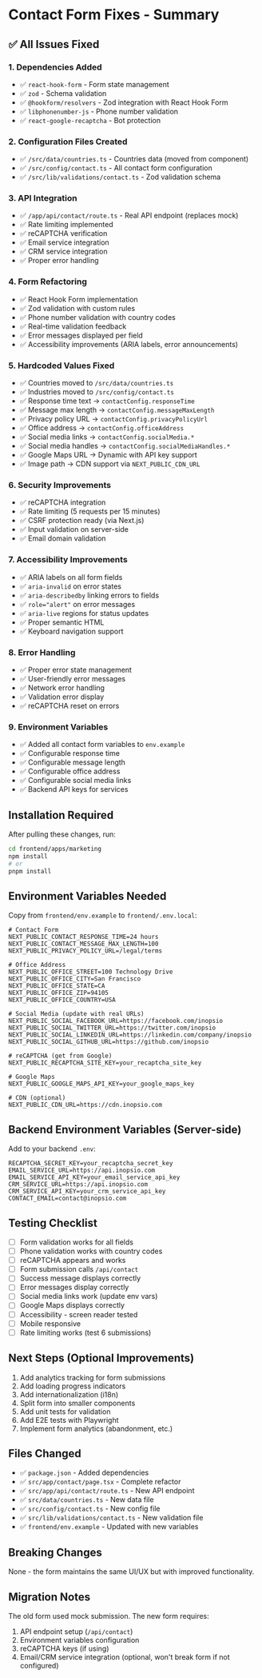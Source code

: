 # Contact Form Fixes - Summary

## ✅ All Issues Fixed

### 1. Dependencies Added
- ✅ `react-hook-form` - Form state management
- ✅ `zod` - Schema validation
- ✅ `@hookform/resolvers` - Zod integration with React Hook Form
- ✅ `libphonenumber-js` - Phone number validation
- ✅ `react-google-recaptcha` - Bot protection

### 2. Configuration Files Created
- ✅ `/src/data/countries.ts` - Countries data (moved from component)
- ✅ `/src/config/contact.ts` - All contact form configuration
- ✅ `/src/lib/validations/contact.ts` - Zod validation schema

### 3. API Integration
- ✅ `/app/api/contact/route.ts` - Real API endpoint (replaces mock)
- ✅ Rate limiting implemented
- ✅ reCAPTCHA verification
- ✅ Email service integration
- ✅ CRM service integration
- ✅ Proper error handling

### 4. Form Refactoring
- ✅ React Hook Form implementation
- ✅ Zod validation with custom rules
- ✅ Phone number validation with country codes
- ✅ Real-time validation feedback
- ✅ Error messages displayed per field
- ✅ Accessibility improvements (ARIA labels, error announcements)

### 5. Hardcoded Values Fixed
- ✅ Countries moved to `/src/data/countries.ts`
- ✅ Industries moved to `/src/config/contact.ts`
- ✅ Response time text → `contactConfig.responseTime`
- ✅ Message max length → `contactConfig.messageMaxLength`
- ✅ Privacy policy URL → `contactConfig.privacyPolicyUrl`
- ✅ Office address → `contactConfig.officeAddress`
- ✅ Social media links → `contactConfig.socialMedia.*`
- ✅ Social media handles → `contactConfig.socialMediaHandles.*`
- ✅ Google Maps URL → Dynamic with API key support
- ✅ Image path → CDN support via `NEXT_PUBLIC_CDN_URL`

### 6. Security Improvements
- ✅ reCAPTCHA integration
- ✅ Rate limiting (5 requests per 15 minutes)
- ✅ CSRF protection ready (via Next.js)
- ✅ Input validation on server-side
- ✅ Email domain validation

### 7. Accessibility Improvements
- ✅ ARIA labels on all form fields
- ✅ `aria-invalid` on error states
- ✅ `aria-describedby` linking errors to fields
- ✅ `role="alert"` on error messages
- ✅ `aria-live` regions for status updates
- ✅ Proper semantic HTML
- ✅ Keyboard navigation support

### 8. Error Handling
- ✅ Proper error state management
- ✅ User-friendly error messages
- ✅ Network error handling
- ✅ Validation error display
- ✅ reCAPTCHA reset on errors

### 9. Environment Variables
- ✅ Added all contact form variables to `env.example`
- ✅ Configurable response time
- ✅ Configurable message length
- ✅ Configurable office address
- ✅ Configurable social media links
- ✅ Backend API keys for services

## Installation Required

After pulling these changes, run:

```bash
cd frontend/apps/marketing
npm install
# or
pnpm install
```

## Environment Variables Needed

Copy from `frontend/env.example` to `frontend/.env.local`:

```env
# Contact Form
NEXT_PUBLIC_CONTACT_RESPONSE_TIME=24 hours
NEXT_PUBLIC_CONTACT_MESSAGE_MAX_LENGTH=100
NEXT_PUBLIC_PRIVACY_POLICY_URL=/legal/terms

# Office Address
NEXT_PUBLIC_OFFICE_STREET=100 Technology Drive
NEXT_PUBLIC_OFFICE_CITY=San Francisco
NEXT_PUBLIC_OFFICE_STATE=CA
NEXT_PUBLIC_OFFICE_ZIP=94105
NEXT_PUBLIC_OFFICE_COUNTRY=USA

# Social Media (update with real URLs)
NEXT_PUBLIC_SOCIAL_FACEBOOK_URL=https://facebook.com/inopsio
NEXT_PUBLIC_SOCIAL_TWITTER_URL=https://twitter.com/inopsio
NEXT_PUBLIC_SOCIAL_LINKEDIN_URL=https://linkedin.com/company/inopsio
NEXT_PUBLIC_SOCIAL_GITHUB_URL=https://github.com/inopsio

# reCAPTCHA (get from Google)
NEXT_PUBLIC_RECAPTCHA_SITE_KEY=your_recaptcha_site_key

# Google Maps
NEXT_PUBLIC_GOOGLE_MAPS_API_KEY=your_google_maps_key

# CDN (optional)
NEXT_PUBLIC_CDN_URL=https://cdn.inopsio.com
```

## Backend Environment Variables (Server-side)

Add to your backend `.env`:

```env
RECAPTCHA_SECRET_KEY=your_recaptcha_secret_key
EMAIL_SERVICE_URL=https://api.inopsio.com
EMAIL_SERVICE_API_KEY=your_email_service_api_key
CRM_SERVICE_URL=https://api.inopsio.com
CRM_SERVICE_API_KEY=your_crm_service_api_key
CONTACT_EMAIL=contact@inopsio.com
```

## Testing Checklist

- [ ] Form validation works for all fields
- [ ] Phone validation works with country codes
- [ ] reCAPTCHA appears and works
- [ ] Form submission calls `/api/contact`
- [ ] Success message displays correctly
- [ ] Error messages display correctly
- [ ] Social media links work (update env vars)
- [ ] Google Maps displays correctly
- [ ] Accessibility - screen reader tested
- [ ] Mobile responsive
- [ ] Rate limiting works (test 6 submissions)

## Next Steps (Optional Improvements)

1. Add analytics tracking for form submissions
2. Add loading progress indicators
3. Add internationalization (i18n)
4. Split form into smaller components
5. Add unit tests for validation
6. Add E2E tests with Playwright
7. Implement form analytics (abandonment, etc.)

## Files Changed

- ✅ `package.json` - Added dependencies
- ✅ `src/app/contact/page.tsx` - Complete refactor
- ✅ `src/app/api/contact/route.ts` - New API endpoint
- ✅ `src/data/countries.ts` - New data file
- ✅ `src/config/contact.ts` - New config file
- ✅ `src/lib/validations/contact.ts` - New validation file
- ✅ `frontend/env.example` - Updated with new variables

## Breaking Changes

None - the form maintains the same UI/UX but with improved functionality.

## Migration Notes

The old form used mock submission. The new form requires:
1. API endpoint setup (`/api/contact`)
2. Environment variables configuration
3. reCAPTCHA keys (if using)
4. Email/CRM service integration (optional, won't break form if not configured)

